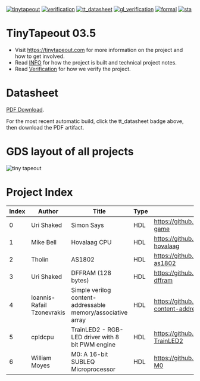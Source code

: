 [![tinytapeout](https://github.com/tinytapeout/tinytapeout-03/actions/workflows/gds.yaml/badge.svg)](https://github.com/tinytapeout/tinytapeout-03/actions/workflows/gds.yaml)
[![verification](https://github.com/tinytapeout/tinytapeout-03/actions/workflows/verification.yaml/badge.svg)](https://github.com/tinytapeout/tinytapeout-03/actions/workflows/verification.yaml)
[![tt_datasheet](https://github.com/tinytapeout/tinytapeout-03/actions/workflows/tt_datasheet.yaml/badge.svg)](https://github.com/tinytapeout/tinytapeout-03/actions/workflows/tt_datasheet.yaml)
[![gl_verification](https://github.com/TinyTapeout/tinytapeout-03/actions/workflows/gl_verification.yaml/badge.svg)](https://github.com/TinyTapeout/tinytapeout-03/actions/workflows/gl_verification.yaml)
[![formal](https://github.com/TinyTapeout/tinytapeout-03/actions/workflows/formal.yaml/badge.svg)](https://github.com/TinyTapeout/tinytapeout-03/actions/workflows/formal.yaml)
[![sta](https://github.com/TinyTapeout/tinytapeout-03/actions/workflows/sta.yaml/badge.svg)](https://github.com/TinyTapeout/tinytapeout-03/actions/workflows/sta.yaml)

# TinyTapeout 03.5

* Visit https://tinytapeout.com for more information on the project and how to get involved.
* Read [INFO](INFO.md) for how the project is built and technical project notes.
* Read [Verification](VERIFICATION.md) for how we verify the project.

# Datasheet

[PDF Download](datasheet.pdf).

For the most recent automatic build, click the tt_datasheet badge above, then download the PDF artifact.

# GDS layout of all projects

![tiny tapeout](pics/tinytapeout_numbered.png)

# Project Index

| Index | Author | Title | Type | Git Repo |
| ----- | ------ | ------| -----| ---------|
| 0 | Uri Shaked | Simon Says | HDL | https://github.com/urish/tt03p5-simon-game |
| 1 | Mike Bell | Hovalaag CPU | HDL | https://github.com/MichaelBell/tt03-hovalaag |
| 2 | Tholin | AS1802 | HDL | https://github.com/89Mods/tt3p5-as1802 |
| 3 | Uri Shaked | DFFRAM (128 bytes) | HDL | https://github.com/TinyTapeout/tt03p5-dffram |
| 4 | Ioannis-Rafail Tzonevrakis | Simple verilog content-addressable memory/associative array | HDL | https://github.com/irtzonevrakis/tt03p5-content-addressable-memory |
| 5 | cpldcpu | TrainLED2 - RGB-LED driver with 8 bit PWM engine | HDL | https://github.com/cpldcpu/tt03p5-TrainLED2 |
| 6 | William Moyes | M0: A 16-bit SUBLEQ Microprocessor | HDL | https://github.com/moyesw/TT03p5-M0 |
